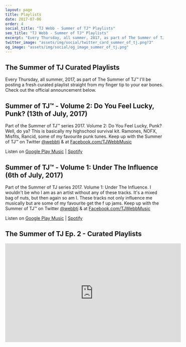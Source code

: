 ```yaml
---
layout: page
title: Playlists
date: 2017-07-06
order: 4
social_title: "TJ Webb - Summer of TJ™ Playlists"
seo_title: "TJ Webb - Summer of TJ™ Playlists"
excerpt: "Every Thursday, all summer, 2017, as part of The Summer of TJ™ I'll be posting a fresh curated playlist straight from my finger tip to your ear bones. Check out the official announcement."
twitter_image: "assets/img/social/twitter_card_summer_of_tj.png?3"
og_image: "assets/img/social/og_image_summer_of_tj.png"
---
```


## The Summer of TJ Curated Playlists
Every Thursday, all summer, 2017, as part of The Summer of TJ™ I'll be posting a
fresh curated playlist straight from my finger tip to your ear bones. Check out
the official announcement below.

## Summer of TJ™ - Volume 2: Do You Feel Lucky, Punk? (13th of July, 2017)
Part of the Summer of TJ™ series 2017. Volume 2: Do You Feel Lucky, Punk? Well,
do ya? This is basically my highschool survival kit. Ramones, NOFX, Misfits,
Rancid, some of my favourite punk tunes. Keep up with the Summer of TJ™ on
Twitter [@webbtj](http://twitter.com/webbtj) & at
[Facebook.com/TJWebbMusic](http://facebook.com/TJWebbMusic)

Listen on [Google Play Music](https://play.google.com/music/playlist/AMaBXyl76IaaRq1XMicNTvCRg2QtR38_CHJ22J7tKDGAWj-d8vR8wgsQfN5eOJOcYPX9GwSEfQoha930s0PS5BYqRrN9Vidvgg%3D%3D) |
[Spotify](https://open.spotify.com/user/webbtj/playlist/7u23n2K8Y9qYeE5FxE2Wst)

## Summer of TJ™ - Volume 1: Under The Influence (6th of July, 2017)
Part of the Summer of TJ series 2017. Volume 1: Under The Influence.
I wouldn't be who I am as an artist without any of these tracks. It's a mixed
bag of nuts, but then again so am I. These tracks not only influence me
musically but are some of my favourite get the f up jams. Keep up with the
Summer of TJ™ on Twitter [@webbtj](http://twitter.com/webbtj) & at
[Facebook.com/TJWebbMusic](http://facebook.com/TJWebbMusic)

Listen on [Google Play Music](https://play.google.com/music/playlist/AMaBXylsG5y9dOikjLaqSKGJdx3gNL5qGcL-eRd0yKgMWmvBzp-_AerWFfoP5JrXJgf_RUOYMwJmGxu2Pk0FYqujdpi-fOkSTw%3D%3D) |
[Spotify](https://open.spotify.com/user/webbtj/playlist/0LbnxB6RsDiTtqr4aY1DdA)

## The Summer of TJ Ep. 2 - Curated Playlists
<iframe width="560" height="315" src="https://www.youtube.com/embed/zw670b0-tnQ" frameborder="0" allowfullscreen></iframe>
